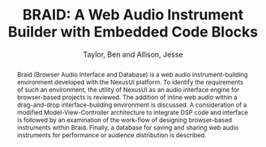 --- 
title: "BRAID: A Web Audio Instrument Builder with Embedded Code Blocks" 
abstract: "Braid (Browser Audio Interface and Database) is a web audio instrument-building environment developed with the NexusUI platform. To identify the requirements of such an environment, the utility of NexusUI as an audio interface engine for browser-based projects is reviewed. The addition of inline web audio within a drag-and-drop interface-building environment is discussed. A consideration of a modified Model-View-Controller architecture to integrate DSP code and interface is followed by an examination of the work-flow of designing browser-based instruments within Braid. Finally, a database for saving and sharing web audio instruments for performance or audience distribution is described." 
address: "Paris" 
author: "Taylor, Ben and Allison, Jesse"
webAuthor: "Christian Baumann, Johanna Friederike, Jan-Torsten Milde" 
booktitle: "Proceedings of the International Web Audio Conference" 
editor: "Goldszmidt, Samuel and Schnell, Norbert and Saiz, Victor and Matuszewski, Benjamin" 
month: "Proceedings of the International Web Audio Conference"
pages: "1-7" 
publisher: "IRCAM" 
series: "WAC '18"
track: "Paper"  
year: "2015" 
id: "2015_33" 
tags: year2015
media: https://medias.ircam.fr/xa87b09 
pdflink: /_data/papers/pdf/2015/2015_33.pdf
ISSN: 2663-5844
---